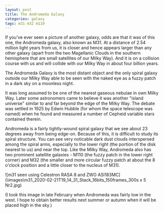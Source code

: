 ```yaml
---
layout: post
title: The Andromeda Galaxy
categories: galaxy
tags: m31 m32 m110
---
```


If you've ever seen a picture of another galaxy, odds are that it was of this one, the Andromeda galaxy, also known as M31. At a distance of 2.54 million light years from us, it is closer and hence  appears larger than any other galaxy (apart from the two Magellanic Clouds in the southern hemisphere that are small satellites of our Milky Way). And it is on a collision course with us and will collide with our Milky Way in about four billion years.

The Andromeda Galaxy is the most distant object and the only spiral galaxy outside our Milky Way able to be seen with the naked eye as a fuzzy patch in a dark sky on a moonless night.

It was long assumed to be one of the nearest gaseous nebulae in own Milky Way. Later some astronomers came to believe it was another "island universe" similar to and far beyond the edge of the Milky Way. The debate was settled in 1925 by Edwin Hubble (for whom the space telescope was named) when he found and measured a number of Cepheid variable stars contained therein.

Andromeda is a fairly tightly-wound spiral galaxy that we see about 23 degrees away from being edge-on. Because of this, it is difficult to study its spiral structure. You can see very noticable dark dust clouds interspersed among the spiral arms, especially to the lower right (the portion of the disk nearest to us) and near the top.  Like the Milky Way, Andromeda also has two prominent satellite galaxies - M110 (the fuzzy patch in the lower right corner) and M32 (the smaller and more circular fuzzy patch at about the 8 o'clock position and a little closer to the nucleus of M31).

![m31 seen using Celestron RASA 8 and ZWO ASI183MC](\images\m31_2020-02-21T19_14_31_Stack_16bits_150frames_300s x 5 Nr2.jpg)

(I took this image in late February when Andromeda was fairly low in the west.  I hope to obtain better results next summer or autumn when it will be placed high in the sky.)

